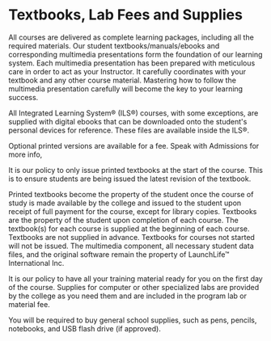# Textbooks, Lab Fees and Supplies
All courses are delivered as complete learning packages, including all the required materials. Our student textbooks/manuals/ebooks and corresponding multimedia presentations form the foundation of our learning system. Each multimedia presentation has been prepared with meticulous care in order to act as your Instructor. It carefully coordinates with your textbook and any other course material. Mastering how to follow the multimedia presentation carefully will become the key to your learning success.

All Integrated Learning System&reg; (ILS&reg;) courses, with some exceptions, are supplied with digital ebooks that can be downloaded onto the student's personal devices for reference.
These files are available inside the ILS&reg;.

Optional printed versions are available for a fee. Speak with Admissions for more info,

It is our policy to only issue printed textbooks at the start of the course. This is to ensure students are being issued the latest revision of the textbook.

Printed textbooks become the property of the student once the course of study is made available by the college and issued to the student upon receipt of full payment for the course, except for library copies. Textbooks are the property of the student upon completion of each course. The textbook(s) for each course is supplied at the beginning of each course. Textbooks are not supplied in advance. Textbooks for courses not started will not be issued. The multimedia component, all necessary student data files, and the original software remain the property of LaunchLife™ International Inc.

It is our policy to have all your training material ready for you on the first day of the course. Supplies for computer or other specialized labs are provided by the college as you need them and are included in the program lab or material fee.

You will be required to buy general school supplies, such as pens, pencils, notebooks, and USB flash drive (if approved).